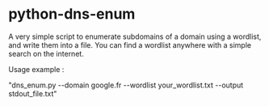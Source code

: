 # python-dns-enum
A very simple script to enumerate subdomains of a domain using a wordlist, and write them into a file.
You can find a wordlist anywhere with a simple search on the internet.

Usage example :

"dns_enum.py --domain google.fr --wordlist your_wordlist.txt --output stdout_file.txt"

